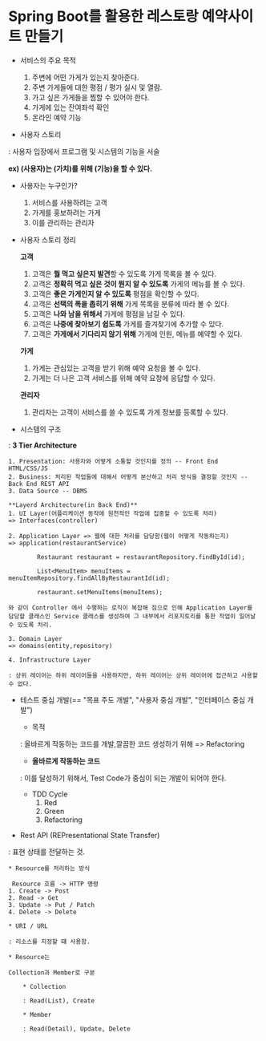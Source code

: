 # Spring Boot를 활용한 레스토랑 예약사이트 만들기

* 서비스의 주요 목적
	1. 주변에 어떤 가게가 있는지 찾아준다.
	2. 주변 가게들에 대한 평점 / 평가 실시 및 열람.
	3. 가고 싶은 가게들을 찜할 수 있어야 한다.
	4. 가게에 있는 잔여좌석 확인
	5. 온라인 예약 기능
	
* 사용자 스토리

: 사용자 입장에서 프로그램 및 시스템의 기능을 서술

**ex) (사용자)는 (가치)를 위해 (기능)을 할 수 있다.**

* 사용자는 누구인가?
	1. 서비스를 사용하려는 고객
	2. 가게를 홍보하려는 가게
	3. 이를 관리하는 관리자
	
* 사용자 스토리 정리

	**고객**
	1. 고객은 **뭘 먹고 싶은지 발견**할 수 있도록 가게 목록을 볼 수 있다.
	2. 고객은 **정확히 먹고 싶은 것이 뭔지 알 수 있도록** 가게의 메뉴를 볼 수 있다.
	3. 고객은 **좋은 가게인지 알 수 있도록** 평점을 확인할 수 있다.
	4. 고객은 **선택의 폭을 좁히기 위해** 가게 목록을 분류에 따라 볼 수 있다.
	5. 고객은 **나와 남을 위해서** 가게에 평점을 남길 수 있다.
	6. 고객은 **나중에 찾아보기 쉽도록** 가게를 즐겨찾기에 추가할 수 있다.
	7. 고객은 **가게에서 기다리지 않기 위해** 가게에 인원, 메뉴를 예약할 수 있다.
	
	**가게**
	1. 가게는 관심있는 고객을 받기 위해 예약 요청을 볼 수 있다.
	2. 가게는 더 나은 고객 서비스를 위해 예약 요청에 응답할 수 있다.
	
	**관리자**
	1. 관리자는 고객이 서비스를 쓸 수 있도록 가게 정보를 등록할 수 있다.
	
* 시스템의 구조

: **3 Tier Architecture**

	1. Presentation: 사용자와 어떻게 소통할 것인지를 정의 -- Front End HTML/CSS/JS
	2. Business: 처리된 작업들에 대해서 어떻게 분산하고 처리 방식을 결정할 것인지 -- Back End REST API
	3. Data Source -- DBMS

	**Layerd Architecture(in Back End)**
	1. UI Layer(어플리케이션 동작에 원천적인 작업에 집중할 수 있도록 처리)
	=> Interfaces(controller)

	2. Application Layer => 웹에 대한 처리를 담당함(웹이 어떻게 작동하는지)
	=> application(restaurantService)

			Restaurant restaurant = restaurantRepository.findById(id);

			List<MenuItem> menuItems = menuItemRepository.findAllByRestaurantId(id);

			restaurant.setMenuItems(menuItems);

	와 같이 Controller 에서 수행하는 로직이 복잡해 짐으로 인해 Application Layer를 담당할 클래스인 Service 클래스를 생성하여 그 내부에서 리포지토리를 통한 작업이 일어날 수 있도록 처리.

	3. Domain Layer
	=> domains(entity,repository)
	
	4. Infrastructure Layer
	
	: 상위 레이어는 하위 레이어들을 사용하지만, 하위 레이어는 상위 레이어에 접근하고 사용할 수 없다.
	
* 테스트 중심 개발(== "목표 주도 개발", "사용자 중심 개발", "인터페이스 중심 개발")

	* 목적
	
	: 올바르게 작동하는 코드를 개발,깔끔한 코드 생성하기 위해
	=> Refactoring
	
	* **올바르게 작동하는 코드**
	
	: 이를 달성하기 위해서, Test Code가 중심이 되는 개발이 되어야 한다.

	* TDD Cycle
		1. Red
		2. Green
		3. Refactoring

* Rest API (REPresentational State Transfer)

: 표현 상태를 전달하는 것.

	* Resource를 처리하는 방식
	
	 Resource 흐름 -> HTTP 명령
	1. Create -> Post 
	2. Read -> Get
	3. Update -> Put / Patch
	4. Delete -> Delete
	
	* URI / URL
	
	: 리소스를 지정할 떄 사용함.
	
	* Resource는
	
	Collection과 Member로 구분
	
		* Collection
		
		: Read(List), Create
		
		* Member
		
		: Read(Detail), Update, Delete
	